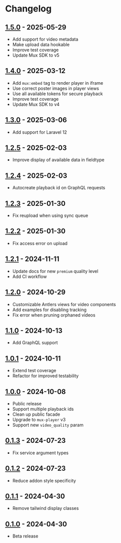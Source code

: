 # Changelog

## [1.5.0] - 2025-05-29

- Add support for video metadata
- Make upload data hookable
- Improve test coverage
- Update Mux SDK to v5

## [1.4.0] - 2025-03-12

- Add `mux:embed` tag to render player in iframe
- Use correct poster images in player views
- Use all available tokens for secure playback
- Improve test coverage
- Update Mux SDK to v4

## [1.3.0] - 2025-03-06

- Add support for Laravel 12

## [1.2.5] - 2025-02-03

- Improve display of available data in fieldtype

## [1.2.4] - 2025-02-03

- Autocreate playback id on GraphQL requests

## [1.2.3] - 2025-01-30

- Fix reupload when using sync queue

## [1.2.2] - 2025-01-30

- Fix access error on upload

## [1.2.1] - 2024-11-11

- Update docs for new `premium` quality level
- Add CI workflow

## [1.2.0] - 2024-10-29

- Customizable Antlers views for video components
- Add examples for disabling tracking
- Fix error when pruning orphaned videos

## [1.1.0] - 2024-10-13

- Add GraphQL support

## [1.0.1] - 2024-10-11

- Extend test coverage
- Refactor for improved testability

## [1.0.0] - 2024-10-08

- Public release
- Support multiple playback ids
- Clean up public facade
- Upgrade to `mux-player` v3
- Support new `video_quality` param

## [0.1.3] - 2024-07-23

- Fix service argument types

## [0.1.2] - 2024-07-23

- Reduce addon style specificity

## [0.1.1] - 2024-04-30

- Remove tailwind display classes

## [0.1.0] - 2024-04-30

- Beta release

[1.5.0]: https://github.com/daun/statamic-mux/releases/tag/1.5.0
[1.4.0]: https://github.com/daun/statamic-mux/releases/tag/1.4.0
[1.3.0]: https://github.com/daun/statamic-mux/releases/tag/1.3.0
[1.2.5]: https://github.com/daun/statamic-mux/releases/tag/1.2.5
[1.2.4]: https://github.com/daun/statamic-mux/releases/tag/1.2.4
[1.2.3]: https://github.com/daun/statamic-mux/releases/tag/1.2.3
[1.2.2]: https://github.com/daun/statamic-mux/releases/tag/1.2.2
[1.2.1]: https://github.com/daun/statamic-mux/releases/tag/1.2.1
[1.2.0]: https://github.com/daun/statamic-mux/releases/tag/1.2.0
[1.1.0]: https://github.com/daun/statamic-mux/releases/tag/1.1.0
[1.0.1]: https://github.com/daun/statamic-mux/releases/tag/1.0.1
[1.0.0]: https://github.com/daun/statamic-mux/releases/tag/1.0.0
[0.1.3]: https://github.com/daun/statamic-mux/releases/tag/0.1.3
[0.1.2]: https://github.com/daun/statamic-mux/releases/tag/0.1.2
[0.1.1]: https://github.com/daun/statamic-mux/releases/tag/0.1.1
[0.1.0]: https://github.com/daun/statamic-mux/releases/tag/0.1.0
